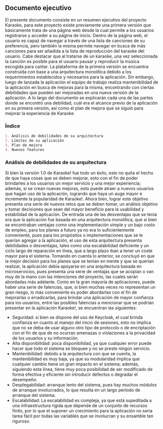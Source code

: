 ## Documento ejecutivo

El presente documento consiste en un resumen ejecutivo del proyecto Karaoke, para este proyecto existe previamente una primera versión que básicamente trata de una página web desde la cual permite a los usuarios registrarse y acceder a su página de inicio. Dentro de la página web, el usuario es capaz de navegar a través de una lista de canciones de su preferencia, pero también la misma permite navegar en busca de más canciones para ser añadida a la lista de reproducción del karaoke del usuario. Cabe destacar que al tratarse de un karaoke, una vez seleccionada la canción es posible para el usuario pausar y reproducir la música escogida para cantar.
 La plataforma de la primera versión se encuentra construida con base a una arquitectura monolítica debido a los requerimientos establecidos y necesarios para la aplicación. Sin embargo,  luego de lanzada la aplicación el equipo de trabajo realiza mantenibilidad de la aplicación en busca de mejoras para la misma, encontrando con ciertas debilidades que pueden ser mejoradas en una nueva versión de la aplicación. A lo largo del documento se explicarán cada una de las partes donde se encontró una debilidad, cuál era el alcance previo de la aplicación en su primera versión, así como el plan de mejora que se siguió para mejorar la experiencia de Karaoke.

### Índice


```markdown
1. Análisis de debilidades de su arquitectura
2. Límites de su aplicación
3. Plan de mejora
4. Nuevos features

```

### Análisis de debilidades de su arquitectura
Si bien la versión 1.0 de Karaoke! fue todo un éxito, esto no quita el hecho de que haya cosas que se deben mejorar, esto con el fin de poder brindarles a los usuarios un mejor servicio y una mejor experiencia; además, si se crean nuevas mejoras, esto puede atraer a nuevos usuarios que hagan uso de la aplicación, logrando que haya un auge mayor e incremente la popularidad de Karaoke!. Ahora bien, lograr este objetivo presenta una serie de nuevos retos que se deben tomar, un análisis objetivo y tomar decisiones que sean del mayor beneficio para la usabilidad y estabilidad de la aplicación. 
De entrada una de las desventajas que se tenía era que la aplicación fue basada en una arquitectura monolítica, que si bien se encontraban ventajas como una implementación simple y un bajo costo de empleo, para los planes a futuro ya no era lo suficientemente conveniente, pues para los propósitos o implementaciones que se le querían agregar a la aplicación, el uso de esta arquitectura presenta debilidades o desventajas, tales como una escalabilidad deficiente y un ciclo largo de reparación en línea, que a largo plazo iban a tener un coste mayor para el sistema. 
Tomando en cuenta lo anterior, se concluyó en que la mejor decisión para los planes que se tenían en mente y que se querían realizar, la aplicación debía apoyarse en una arquitectura basada en microservicios, pues presenta una serie de ventajas que se acoplan o van muy de la mano con las intenciones del proyecto, las cuales serán abordadas más adelante. 
Como en la gran mayoría de aplicaciones, puede haber una serie de falencias, que, si bien muchas veces no representan un gran riesgo, lo más conveniente es poder abordarlas con el fin de mejorarlas o erradicarlas, para brindar una aplicación de mayor confianza para los usuarios, entre las posibles falencias a mencionar que se podrían presentar en la aplicación Karaoke!, se encuentran las siguientes: 
- Seguridad: si bien se dispone del uso de Keycloak, el cual brinda confianza en cuanto al manejo del inicio de sesiones, esto no implica que no se deba de usar alguno otro tipo de protocolo o de encriptación con el fin de que de no ocurran amenazas o violaciones a la privacidad de los usuarios y su información.
- Alta disponibilidad: poca disponibilidad, ya que cualquier error puede hacer que todo el sistema se bloquee y no se preste ningún servicio.
- Mantenibilidad: debido a la arquitectura con que se cuenta, la mantenibilidad es muy baja, ya que su modularidad implica que cualquier cambio tiene un gran impacto en el sistema; además, siguiendo esta línea, tiene muy poca posibilidad de ser modificado de forma efectiva y eficiente sin introducir defectos o degradar el desempeño.
- Desplegabilidad: arranque lento del sistema, pues hay muchos módulos de arranque involucrados, lo que resulta en un largo período de arranque del sistema.
- Escalabilidad: La escalabilidad es compleja, ya que está supeditada a una infraestructura rígida que depende de un conjunto de recursos finito, por lo que el suponer un crecimiento para la aplicación no sería tarea fácil por todas las variables que se involucran y su ensamble tan riguroso.


